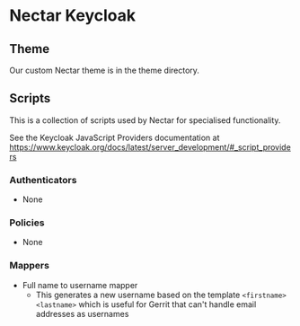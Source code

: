 # Nectar Keycloak

## Theme

Our custom Nectar theme is in the theme directory.


## Scripts

This is a collection of scripts used by Nectar for specialised functionality.

See the Keycloak JavaScript Providers documentation at
https://www.keycloak.org/docs/latest/server_development/#_script_providers

### Authenticators
* None

### Policies
* None

### Mappers
* Full name to username mapper
  * This generates a new username based on the template `<firstname><lastname>` which is useful for Gerrit that can't handle email addresses as usernames

